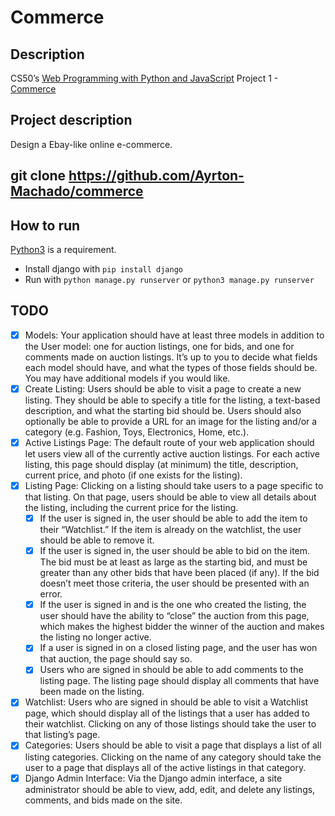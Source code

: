 # Commerce
## Description
CS50’s [Web Programming with Python and JavaScript](https://cs50.harvard.edu/web/2020/) Project 1 - [Commerce]([https://cs50.harvard.edu/web/2020/projects/2/commerce/](https://cs50.harvard.edu/web/2020/projects/2/commerce/))

## Project description
Design a Ebay-like online e-commerce.

## git clone https://github.com/Ayrton-Machado/commerce

## How to run
[Python3](https://www.python.org/) is a requirement.  
- Install django with `pip install django`
- Run with `python manage.py runserver` or `python3 manage.py runserver`

## TODO
  - [X] Models: Your application should have at least three models in addition to the User model: one for auction listings, one for bids, and one for comments made on auction listings.
        It’s up to you to decide what fields each model should have, and what the types of those fields should be. You may have additional models if you would like.
  - [X] Create Listing: Users should be able to visit a page to create a new listing. They should be able to specify a title for the listing, a text-based description,
        and what the starting bid should be. Users should also optionally be able to provide a URL for an image for the listing and/or a category (e.g. Fashion, Toys, Electronics, Home, etc.).
  - [X] Active Listings Page: The default route of your web application should let users view all of the currently active auction listings. For each active listing,
        this page should display (at minimum) the title, description, current price, and photo (if one exists for the listing).
  - [X] Listing Page: Clicking on a listing should take users to a page specific to that listing. On that page, users should be able to view all details about the listing, including the current price for the listing.
       - [X] If the user is signed in, the user should be able to add the item to their “Watchlist.” If the item is already on the watchlist, the user should be able to remove it.
       - [X] If the user is signed in, the user should be able to bid on the item. The bid must be at least as large as the starting bid,
             and must be greater than any other bids that have been placed (if any). If the bid doesn’t meet those criteria, the user should be presented with an error.
       - [X] If the user is signed in and is the one who created the listing, the user should have the ability to “close” the auction from this page, which makes the highest bidder the winner of the auction and makes the listing no longer active.
       - [X] If a user is signed in on a closed listing page, and the user has won that auction, the page should say so.
       - [X] Users who are signed in should be able to add comments to the listing page. The listing page should display all comments that have been made on the listing.
  - [X] Watchlist: Users who are signed in should be able to visit a Watchlist page, which should display all of the listings that a user has added to their watchlist. Clicking on any of those listings should take the user to that listing’s page.
  - [X] Categories: Users should be able to visit a page that displays a list of all listing categories. Clicking on the name of any category should take the user to a page that displays all of the active listings in that category.
  - [X] Django Admin Interface: Via the Django admin interface, a site administrator should be able to view, add, edit, and delete any listings, comments, and bids made on the site.

